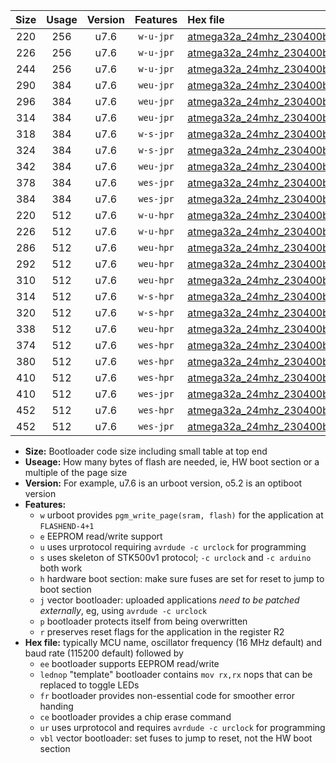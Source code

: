 |Size|Usage|Version|Features|Hex file|
|:-:|:-:|:-:|:-:|:--|
|220|256|u7.6|`w-u-jpr`|[atmega32a_24mhz_230400bps_ur_vbl.hex](https://raw.githubusercontent.com/stefanrueger/urboot/main/atmega32a_24mhz_230400bps_ur_vbl.hex)|
|226|256|u7.6|`w-u-jpr`|[atmega32a_24mhz_230400bps_lednop_ur_vbl.hex](https://raw.githubusercontent.com/stefanrueger/urboot/main/atmega32a_24mhz_230400bps_lednop_ur_vbl.hex)|
|244|256|u7.6|`w-u-jpr`|[atmega32a_24mhz_230400bps_lednop_fr_ur_vbl.hex](https://raw.githubusercontent.com/stefanrueger/urboot/main/atmega32a_24mhz_230400bps_lednop_fr_ur_vbl.hex)|
|290|384|u7.6|`weu-jpr`|[atmega32a_24mhz_230400bps_ee_ur_vbl.hex](https://raw.githubusercontent.com/stefanrueger/urboot/main/atmega32a_24mhz_230400bps_ee_ur_vbl.hex)|
|296|384|u7.6|`weu-jpr`|[atmega32a_24mhz_230400bps_ee_lednop_ur_vbl.hex](https://raw.githubusercontent.com/stefanrueger/urboot/main/atmega32a_24mhz_230400bps_ee_lednop_ur_vbl.hex)|
|314|384|u7.6|`weu-jpr`|[atmega32a_24mhz_230400bps_ee_lednop_fr_ur_vbl.hex](https://raw.githubusercontent.com/stefanrueger/urboot/main/atmega32a_24mhz_230400bps_ee_lednop_fr_ur_vbl.hex)|
|318|384|u7.6|`w-s-jpr`|[atmega32a_24mhz_230400bps_vbl.hex](https://raw.githubusercontent.com/stefanrueger/urboot/main/atmega32a_24mhz_230400bps_vbl.hex)|
|324|384|u7.6|`w-s-jpr`|[atmega32a_24mhz_230400bps_lednop_vbl.hex](https://raw.githubusercontent.com/stefanrueger/urboot/main/atmega32a_24mhz_230400bps_lednop_vbl.hex)|
|342|384|u7.6|`weu-jpr`|[atmega32a_24mhz_230400bps_ee_lednop_fr_ce_ur_vbl.hex](https://raw.githubusercontent.com/stefanrueger/urboot/main/atmega32a_24mhz_230400bps_ee_lednop_fr_ce_ur_vbl.hex)|
|378|384|u7.6|`wes-jpr`|[atmega32a_24mhz_230400bps_ee_vbl.hex](https://raw.githubusercontent.com/stefanrueger/urboot/main/atmega32a_24mhz_230400bps_ee_vbl.hex)|
|384|384|u7.6|`wes-jpr`|[atmega32a_24mhz_230400bps_ee_lednop_vbl.hex](https://raw.githubusercontent.com/stefanrueger/urboot/main/atmega32a_24mhz_230400bps_ee_lednop_vbl.hex)|
|220|512|u7.6|`w-u-hpr`|[atmega32a_24mhz_230400bps_ur.hex](https://raw.githubusercontent.com/stefanrueger/urboot/main/atmega32a_24mhz_230400bps_ur.hex)|
|226|512|u7.6|`w-u-hpr`|[atmega32a_24mhz_230400bps_lednop_ur.hex](https://raw.githubusercontent.com/stefanrueger/urboot/main/atmega32a_24mhz_230400bps_lednop_ur.hex)|
|286|512|u7.6|`weu-hpr`|[atmega32a_24mhz_230400bps_ee_ur.hex](https://raw.githubusercontent.com/stefanrueger/urboot/main/atmega32a_24mhz_230400bps_ee_ur.hex)|
|292|512|u7.6|`weu-hpr`|[atmega32a_24mhz_230400bps_ee_lednop_ur.hex](https://raw.githubusercontent.com/stefanrueger/urboot/main/atmega32a_24mhz_230400bps_ee_lednop_ur.hex)|
|310|512|u7.6|`weu-hpr`|[atmega32a_24mhz_230400bps_ee_lednop_fr_ur.hex](https://raw.githubusercontent.com/stefanrueger/urboot/main/atmega32a_24mhz_230400bps_ee_lednop_fr_ur.hex)|
|314|512|u7.6|`w-s-hpr`|[atmega32a_24mhz_230400bps.hex](https://raw.githubusercontent.com/stefanrueger/urboot/main/atmega32a_24mhz_230400bps.hex)|
|320|512|u7.6|`w-s-hpr`|[atmega32a_24mhz_230400bps_lednop.hex](https://raw.githubusercontent.com/stefanrueger/urboot/main/atmega32a_24mhz_230400bps_lednop.hex)|
|338|512|u7.6|`weu-hpr`|[atmega32a_24mhz_230400bps_ee_lednop_fr_ce_ur.hex](https://raw.githubusercontent.com/stefanrueger/urboot/main/atmega32a_24mhz_230400bps_ee_lednop_fr_ce_ur.hex)|
|374|512|u7.6|`wes-hpr`|[atmega32a_24mhz_230400bps_ee.hex](https://raw.githubusercontent.com/stefanrueger/urboot/main/atmega32a_24mhz_230400bps_ee.hex)|
|380|512|u7.6|`wes-hpr`|[atmega32a_24mhz_230400bps_ee_lednop.hex](https://raw.githubusercontent.com/stefanrueger/urboot/main/atmega32a_24mhz_230400bps_ee_lednop.hex)|
|410|512|u7.6|`wes-hpr`|[atmega32a_24mhz_230400bps_ee_lednop_fr.hex](https://raw.githubusercontent.com/stefanrueger/urboot/main/atmega32a_24mhz_230400bps_ee_lednop_fr.hex)|
|410|512|u7.6|`wes-jpr`|[atmega32a_24mhz_230400bps_ee_lednop_fr_vbl.hex](https://raw.githubusercontent.com/stefanrueger/urboot/main/atmega32a_24mhz_230400bps_ee_lednop_fr_vbl.hex)|
|452|512|u7.6|`wes-hpr`|[atmega32a_24mhz_230400bps_ee_lednop_fr_ce.hex](https://raw.githubusercontent.com/stefanrueger/urboot/main/atmega32a_24mhz_230400bps_ee_lednop_fr_ce.hex)|
|452|512|u7.6|`wes-jpr`|[atmega32a_24mhz_230400bps_ee_lednop_fr_ce_vbl.hex](https://raw.githubusercontent.com/stefanrueger/urboot/main/atmega32a_24mhz_230400bps_ee_lednop_fr_ce_vbl.hex)|

- **Size:** Bootloader code size including small table at top end
- **Useage:** How many bytes of flash are needed, ie, HW boot section or a multiple of the page size
- **Version:** For example, u7.6 is an urboot version, o5.2 is an optiboot version
- **Features:**
  + `w` urboot provides `pgm_write_page(sram, flash)` for the application at `FLASHEND-4+1`
  + `e` EEPROM read/write support
  + `u` uses urprotocol requiring `avrdude -c urclock` for programming
  + `s` uses skeleton of STK500v1 protocol; `-c urclock` and `-c arduino` both work
  + `h` hardware boot section: make sure fuses are set for reset to jump to boot section
  + `j` vector bootloader: uploaded applications *need to be patched externally*, eg, using `avrdude -c urclock`
  + `p` bootloader protects itself from being overwritten
  + `r` preserves reset flags for the application in the register R2
- **Hex file:** typically MCU name, oscillator frequency (16 MHz default) and baud rate (115200 default) followed by
  + `ee` bootloader supports EEPROM read/write
  + `lednop` "template" bootloader contains `mov rx,rx` nops that can be replaced to toggle LEDs
  + `fr` bootloader provides non-essential code for smoother error handing
  + `ce` bootloader provides a chip erase command
  + `ur` uses urprotocol and requires `avrdude -c urclock` for programming
  + `vbl` vector bootloader: set fuses to jump to reset, not the HW boot section

